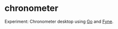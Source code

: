 # chronometer
Experiment: Chronometer desktop using [Go](//go.dev) and [Fyne](//developer.fyne.io/).

